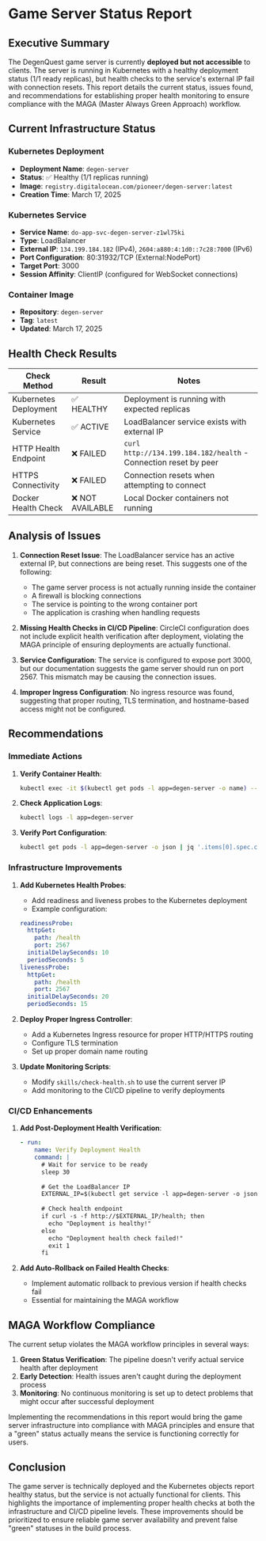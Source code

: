 # Game Server Status Report

## Executive Summary

The DegenQuest game server is currently **deployed but not accessible** to clients. The server is running in Kubernetes with a healthy deployment status (1/1 ready replicas), but health checks to the service's external IP fail with connection resets. This report details the current status, issues found, and recommendations for establishing proper health monitoring to ensure compliance with the MAGA (Master Always Green Approach) workflow.

## Current Infrastructure Status

### Kubernetes Deployment
- **Deployment Name**: `degen-server`
- **Status**: ✅ Healthy (1/1 replicas running)
- **Image**: `registry.digitalocean.com/pioneer/degen-server:latest`
- **Creation Time**: March 17, 2025

### Kubernetes Service
- **Service Name**: `do-app-svc-degen-server-z1wl75ki`
- **Type**: LoadBalancer
- **External IP**: `134.199.184.182` (IPv4), `2604:a880:4:1d0::7c28:7000` (IPv6)
- **Port Configuration**: 80:31932/TCP (External:NodePort)
- **Target Port**: 3000
- **Session Affinity**: ClientIP (configured for WebSocket connections)

### Container Image
- **Repository**: `degen-server`
- **Tag**: `latest`
- **Updated**: March 17, 2025

## Health Check Results

| Check Method | Result | Notes |
|--------------|--------|-------|
| Kubernetes Deployment | ✅ HEALTHY | Deployment is running with expected replicas |
| Kubernetes Service | ✅ ACTIVE | LoadBalancer service exists with external IP |
| HTTP Health Endpoint | ❌ FAILED | `curl http://134.199.184.182/health` - Connection reset by peer |
| HTTPS Connectivity | ❌ FAILED | Connection resets when attempting to connect |
| Docker Health Check | ❌ NOT AVAILABLE | Local Docker containers not running |

## Analysis of Issues

1. **Connection Reset Issue**: The LoadBalancer service has an active external IP, but connections are being reset. This suggests one of the following:
   - The game server process is not actually running inside the container
   - A firewall is blocking connections
   - The service is pointing to the wrong container port
   - The application is crashing when handling requests

2. **Missing Health Checks in CI/CD Pipeline**: CircleCI configuration does not include explicit health verification after deployment, violating the MAGA principle of ensuring deployments are actually functional.

3. **Service Configuration**: The service is configured to expose port 3000, but our documentation suggests the game server should run on port 2567. This mismatch may be causing the connection issues.

4. **Improper Ingress Configuration**: No ingress resource was found, suggesting that proper routing, TLS termination, and hostname-based access might not be configured.

## Recommendations

### Immediate Actions

1. **Verify Container Health**:
   ```bash
   kubectl exec -it $(kubectl get pods -l app=degen-server -o name) -- ps aux
   ```

2. **Check Application Logs**:
   ```bash
   kubectl logs -l app=degen-server
   ```

3. **Verify Port Configuration**:
   ```bash
   kubectl get pods -l app=degen-server -o json | jq '.items[0].spec.containers[0].ports'
   ```

### Infrastructure Improvements

1. **Add Kubernetes Health Probes**:
   - Add readiness and liveness probes to the Kubernetes deployment
   - Example configuration:
   ```yaml
   readinessProbe:
     httpGet:
       path: /health
       port: 2567
     initialDelaySeconds: 10
     periodSeconds: 5
   livenessProbe:
     httpGet:
       path: /health
       port: 2567
     initialDelaySeconds: 20
     periodSeconds: 15
   ```

2. **Deploy Proper Ingress Controller**:
   - Add a Kubernetes Ingress resource for proper HTTP/HTTPS routing
   - Configure TLS termination
   - Set up proper domain name routing

3. **Update Monitoring Scripts**:
   - Modify `skills/check-health.sh` to use the current server IP
   - Add monitoring to the CI/CD pipeline to verify deployments

### CI/CD Enhancements

1. **Add Post-Deployment Health Verification**:
   ```yaml
   - run:
       name: Verify Deployment Health
       command: |
         # Wait for service to be ready
         sleep 30
         
         # Get the LoadBalancer IP
         EXTERNAL_IP=$(kubectl get service -l app=degen-server -o jsonpath='{.items[0].status.loadBalancer.ingress[0].ip}')
         
         # Check health endpoint
         if curl -s -f http://$EXTERNAL_IP/health; then
           echo "Deployment is healthy!"
         else
           echo "Deployment health check failed!"
           exit 1
         fi
   ```

2. **Add Auto-Rollback on Failed Health Checks**:
   - Implement automatic rollback to previous version if health checks fail
   - Essential for maintaining the MAGA workflow

## MAGA Workflow Compliance

The current setup violates the MAGA workflow principles in several ways:

1. **Green Status Verification**: The pipeline doesn't verify actual service health after deployment
2. **Early Detection**: Health issues aren't caught during the deployment process
3. **Monitoring**: No continuous monitoring is set up to detect problems that might occur after successful deployment

Implementing the recommendations in this report would bring the game server infrastructure into compliance with MAGA principles and ensure that a "green" status actually means the service is functioning correctly for users.

## Conclusion

The game server is technically deployed and the Kubernetes objects report healthy status, but the service is not actually functional for clients. This highlights the importance of implementing proper health checks at both the infrastructure and CI/CD pipeline levels. These improvements should be prioritized to ensure reliable game server availability and prevent false "green" statuses in the build process. 